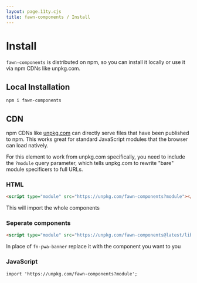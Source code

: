 ```yaml
---
layout: page.11ty.cjs
title: fawn-components / Install
---
```


# Install

`fawn-components` is distributed on npm, so you can install it locally or use it via npm CDNs like unpkg.com.

## Local Installation

```bash
npm i fawn-components
```

## CDN

npm CDNs like [unpkg.com]() can directly serve files that have been published to npm. This works great for standard JavaScript modules that the browser can load natively.

For this element to work from unpkg.com specifically, you need to include the `?module` query parameter, which tells unpkg.com to rewrite "bare" module specificers to full URLs.

### HTML
```html
<script type="module" src="https://unpkg.com/fawn-components?module"></script>
```
This will import the whole components

### Seperate components
```html
<script type="module" src="https://unpkg.com/fawn-components@latest/lib/fn-pwa-banner.js?module"></script>
```
In place of `fn-pwa-banner` replace it with the component you want to you
### JavaScript
```html
import 'https://unpkg.com/fawn-components?module';
```
